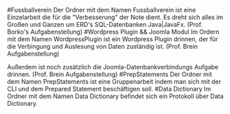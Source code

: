#Fussballverein
Der Ordner mit dem Namen Fussballverein ist eine Einzelarbeit die für die "Verbesserung" der Note dient.
Es dreht sich alles im Großen und Ganzen um ERD's SQL-Datenbanken Java|JavaFx.
(Prof. Borko's Aufgabenstellung)
#Wordpress Plugin && Joomla Modul
Im Ordern mit dem Namen WordpressPlugin ist ein Wordpress Plugin drinnen, der für die Verbingung und
Auslesung von Daten zuständig ist.
(Prof. Brein Aufgabenstellung)

Außerdem ist noch zusätzlich die Joomla-Datenbankverbindungs Aufgabe drinnen.
(Prof. Brein Aufgabenstellung)
#PrepStatements
Der Ordner mit dem Namen PrepStatements ist eine Gruppenarbeit indem man sich mit der CLI und dem Prepared Statement
beschäftigen soll.
#Data Dictionary
Im Ordner mit dem Namen Data Dictionary befindet sich ein Protokoll über Data Dictionary.
